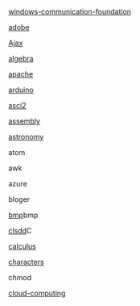 <a href="windows-communication-foundation.html" class="btn">windows-communication-foundation</a>

<a href="adobe-acrobat.html" class="btn"></a>

<a href="adobe.html" class="btn">adobe</a>

<a href="ajax.html" class="btn">Ajax</a>

<a href="algebra.html" class="btn">algebra</a>

<a href="apache.html" class="btn">apache</a>

<a href="arduino.html" class="btn">arduino</a>

<a href="ascii.html" class="btn">asci2</a>

<a href="assembly.html" class="btn">assembly</a>

<a href="astronomy.html" class="btn">astronomy</a>

<a href="atom.html" class="btn"></a>atom

<a href="awk.html" class="btn"></a>awk

<a href="azure.html" class="btn"></a>azure

<a href="blogger.html" class="btn"></a>bloger

<a href="bpm.html" class="btn">bmp</a>bmp

<a href="c.html" class="btn">clsdd</a>C

<a href="calculus.html" class="btn">calculus</a>

<a href="characters.html" class="btn">characters</a>

<a href="chmod.html" class="btn"></a>chmod

<a href="cloud-computing.html" class="btn">cloud-computing</a>

<a href="coldfusion.html" class="btn"></a>

<a href="colour.html" class="btn"></a>

<a href="computer-science.html" class="btn"></a>

<a href="continuous-integration.html" class="btn"></a>

<a href="countries.html" class="btn"></a>

<a href="cpp.html" class="btn"></a>

<a href="css.html" class="btn"></a>

<a href="cvs.html" class="btn"></a>

<a href="debian.html" class="btn"></a>

<a href="design-pattern.html" class="btn"></a>

<a href="developer-tools.html" class="btn"></a>

<a href="django.html" class="btn"></a>

<a href="docker.html" class="btn"></a>

<a href="doctypes.html" class="btn"></a>

<a href="dot-language.html" class="btn"></a>

<a href="dotnet.html" class="btn"></a>

<a href="emacs.html" class="btn"></a>

<a href="emmet.html" class="btn"></a>

<a href="express.html" class="btn"></a>

<a href="facebook.html" class="btn"></a>

<a href="file.html" class="btn"></a>

<a href="firebug.html" class="btn"></a>

<a href="firefox.html" class="btn"></a>

<a href="flash.html" class="btn"></a>

<a href="flex.html" class="btn"></a>

<a href="fonts.html" class="btn"></a>

<a href="fortran.html" class="btn"></a>

<a href="geometry.html" class="btn"></a>

<a href="gift.html" class="btn"></a>

<a href="git.html" class="btn"></a>

<a href="gmail.html" class="btn"></a>

<a href="google-app-engine.html" class="btn"></a>

<a href="google-chrome.html" class="btn"></a>

<a href="ieee8021x.html" class="btn"></a>

<a href="illustrator.html" class="btn"></a>

<a href="google-maps.html" class="btn"></a>

<a href="google.html" class="btn"></a>

<a href="groovy.html" class="btn"></a>

<a href="guitar.html" class="btn"></a>

<a href="hardware.html" class="btn"></a>

<a href="haskell.html" class="btn"></a>

<a href="html-dom.html" class="btn"></a>

<a href="html.html" class="btn"></a>

<a href="ie.html" class="btn"></a>

<a href="ieee80211.html" class="btn"></a>

<a href="index.html" class="btn"></a>

<a href="intellij-idea.html" class="btn"></a>

<a href="ipv4.html" class="btn"></a>

<a href="ipv6.html" class="btn"></a>

<a href="java.html" class="btn"></a>

<a href="javascript.html" class="btn"></a>

<a href="jquery.html" class="btn"></a>

<a href="languages.html" class="btn"></a>

<a href="latex.html" class="btn"></a>

<a href="linux.html" class="btn"></a>

<a href="logic.html" class="btn"></a>

<a href="mac.html" class="btn"></a>

<a href="machine-learning.html" class="btn"></a>

<a href="markdown.html" class="btn"></a>

<a href="math.html" class="btn"></a>

<a href="mathematica.html" class="btn"></a>

<a href="matlab.html" class="btn"></a>

<a href="microformats.html" class="btn"></a>

<a href="microsoft-excel.html" class="btn"></a>

<a href="microsoft-visual-studio.html" class="btn"></a>

<a href="mongo-shell.html" class="btn"></a>

<a href="music.html" class="btn"></a>

<a href="mysql.html" class="btn"></a>

<a href="opensearch.html" class="btn"></a>

<a href="oracle.html" class="btn"></a>

<a href="osmf.html" class="btn"></a>

<a href="osx.html" class="btn"></a>

<a href="perl.html" class="btn"></a>

<a href="photoshop.html" class="btn"></a>

<a href="php-frameworks.html" class="btn"></a>

<a href="php.html" class="btn"></a>

<a href="physics.html" class="btn"></a>

<a href="ports.html" class="btn"></a>

<a href="postgresql.html" class="btn"></a>

<a href="probability-theory.html" class="btn"></a>

<a href="processing.html" class="btn"></a>

<a href="prototype.html" class="btn"></a>

<a href="python.html" class="btn"></a>

<a href="r.html" class="btn"></a>

<a href="regex.html" class="btn"></a>

<a href="rest.html" class="btn"></a>

<a href="ruby.html" class="btn"></a>

<a href="rubyrails.html" class="btn"></a>

<a href="rust.html" class="btn"></a>

<a href="scalability.html" class="btn"></a>

<a href="sqlite.html" class="btn"></a>

<a href="sqlserver.html" class="btn"></a>

<a href="statistics.html" class="btn"></a>

<a href="svg.html" class="btn"></a>

<a href="tcp.html" class="btn"></a>

<a href="trigonometry.html" class="btn"></a>

<a href="twitter.html" class="btn"></a>

<a href="ubuntu.html" class="btn"></a>

<a href="underscorejs.html" class="btn"></a>

<a href="unicode.html" class="btn"></a>

<a href="unix.html" class="btn"></a>

<a href="seam.html" class="btn"></a>

<a href="sed.html" class="btn"></a>

<a href="selenium.html" class="btn"></a>

<a href="sendmail.html" class="btn"></a>

<a href="shellscript.html" class="btn"></a>

<a href="sql.html" class="btn"></a>

<a href="netbeans.html" class="btn"></a>

<a href="nodejs.html" class="btn"></a>

<a href="numbers.html" class="btn"></a>

<a href="openmp.html" class="btn"></a>

<a href="science.html" class="btn"></a>

<a href="screen.html" class="btn"></a>

<a href="vbscript.html" class="btn"></a>

<a href="vcs.html" class="btn"></a>

<a href="windows-powershell.html" class="btn"></a>

<a href="windows.html" class="btn"></a>

<a href="wireshark-display-filters.html" class="btn"></a>

<a href="wordpress.html" class="btn"></a>

<a href="xhtml.html" class="btn"></a>

<a href="xml.html" class="btn"></a>

<a href="vi.html" class="btn"></a>

<a href="vim.html" class="btn"></a>

<a href="virtualization.html" class="btn"></a>

<a href="visual-basic.html" class="btn"></a>

<a href="visualbasic.html" class="btn"></a>

<a href="vmware.html" class="btn"></a>

<a href="vvvv.html" class="btn"></a>

<a href="webmatrix.html" class="btn"></a>

<a href="wikipedia.html" class="btn"></a>
